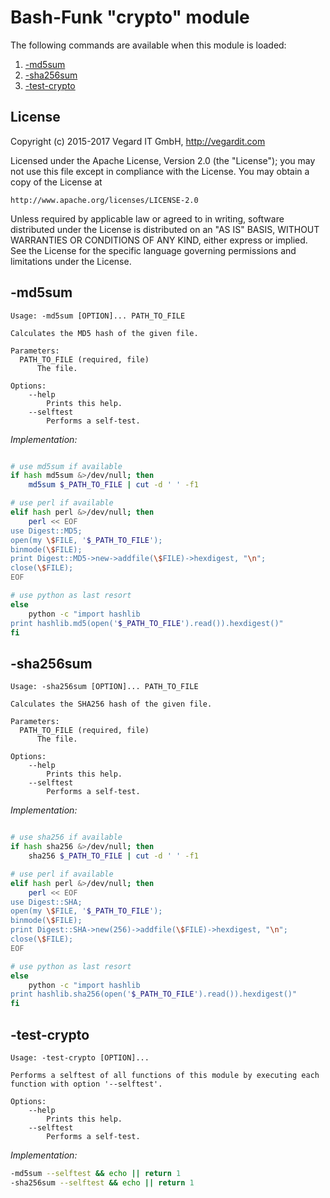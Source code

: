 # Bash-Funk "crypto" module

[//]: # (THIS FILE IS GENERATED BY BASH-FUNK GENERATOR)

The following commands are available when this module is loaded:

1. [-md5sum](#-md5sum)
1. [-sha256sum](#-sha256sum)
1. [-test-crypto](#-test-crypto)


## <a name="license"></a>License

Copyright (c) 2015-2017 Vegard IT GmbH, http://vegardit.com

Licensed under the Apache License, Version 2.0 (the "License");
you may not use this file except in compliance with the License.
You may obtain a copy of the License at

    http://www.apache.org/licenses/LICENSE-2.0

Unless required by applicable law or agreed to in writing, software
distributed under the License is distributed on an "AS IS" BASIS,
WITHOUT WARRANTIES OR CONDITIONS OF ANY KIND, either express or implied.
See the License for the specific language governing permissions and
limitations under the License.



## <a name="-md5sum"></a>-md5sum

```
Usage: -md5sum [OPTION]... PATH_TO_FILE

Calculates the MD5 hash of the given file.

Parameters:
  PATH_TO_FILE (required, file)
      The file.

Options:
    --help 
        Prints this help.
    --selftest 
        Performs a self-test.
```

*Implementation:*
```bash

# use md5sum if available
if hash md5sum &>/dev/null; then
    md5sum $_PATH_TO_FILE | cut -d ' ' -f1

# use perl if available
elif hash perl &>/dev/null; then
    perl << EOF
use Digest::MD5;
open(my \$FILE, '$_PATH_TO_FILE');
binmode(\$FILE);
print Digest::MD5->new->addfile(\$FILE)->hexdigest, "\n";
close(\$FILE);
EOF

# use python as last resort
else
    python -c "import hashlib
print hashlib.md5(open('$_PATH_TO_FILE').read()).hexdigest()"
fi
```


## <a name="-sha256sum"></a>-sha256sum

```
Usage: -sha256sum [OPTION]... PATH_TO_FILE

Calculates the SHA256 hash of the given file.

Parameters:
  PATH_TO_FILE (required, file)
      The file.

Options:
    --help 
        Prints this help.
    --selftest 
        Performs a self-test.
```

*Implementation:*
```bash

# use sha256 if available
if hash sha256 &>/dev/null; then
    sha256 $_PATH_TO_FILE | cut -d ' ' -f1

# use perl if available
elif hash perl &>/dev/null; then
    perl << EOF
use Digest::SHA;
open(my \$FILE, '$_PATH_TO_FILE');
binmode(\$FILE);
print Digest::SHA->new(256)->addfile(\$FILE)->hexdigest, "\n";
close(\$FILE);
EOF

# use python as last resort
else
    python -c "import hashlib
print hashlib.sha256(open('$_PATH_TO_FILE').read()).hexdigest()"
fi
```


## <a name="-test-crypto"></a>-test-crypto

```
Usage: -test-crypto [OPTION]...

Performs a selftest of all functions of this module by executing each function with option '--selftest'.

Options:
    --help 
        Prints this help.
    --selftest 
        Performs a self-test.
```

*Implementation:*
```bash
-md5sum --selftest && echo || return 1
-sha256sum --selftest && echo || return 1
```
